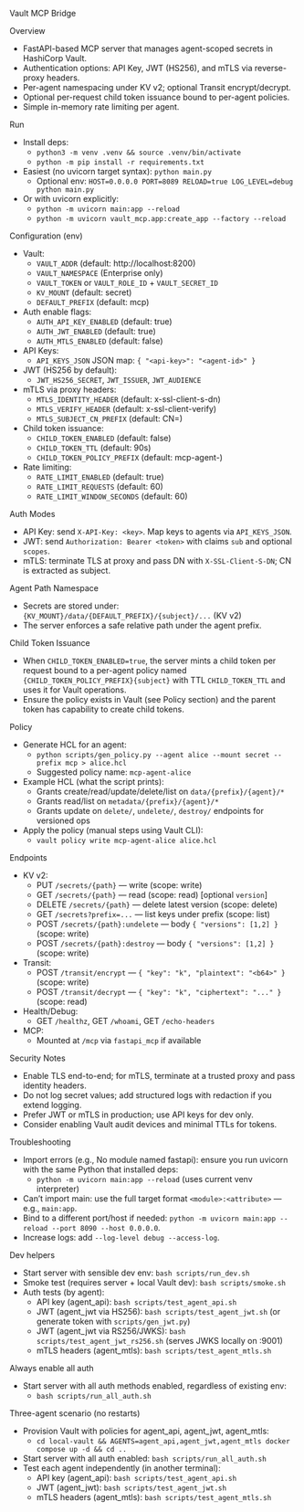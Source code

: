 Vault MCP Bridge

Overview
- FastAPI-based MCP server that manages agent-scoped secrets in HashiCorp Vault.
- Authentication options: API Key, JWT (HS256), and mTLS via reverse-proxy headers.
- Per-agent namespacing under KV v2; optional Transit encrypt/decrypt.
- Optional per-request child token issuance bound to per-agent policies.
- Simple in-memory rate limiting per agent.

Run
- Install deps:
  - `python3 -m venv .venv && source .venv/bin/activate`
  - `python -m pip install -r requirements.txt`
- Easiest (no uvicorn target syntax): `python main.py`
  - Optional env: `HOST=0.0.0.0 PORT=8089 RELOAD=true LOG_LEVEL=debug python main.py`
- Or with uvicorn explicitly:
  - `python -m uvicorn main:app --reload`
  - `python -m uvicorn vault_mcp.app:create_app --factory --reload`

Configuration (env)
- Vault:
  - `VAULT_ADDR` (default: http://localhost:8200)
  - `VAULT_NAMESPACE` (Enterprise only)
  - `VAULT_TOKEN` or `VAULT_ROLE_ID` + `VAULT_SECRET_ID`
  - `KV_MOUNT` (default: secret)
  - `DEFAULT_PREFIX` (default: mcp)
- Auth enable flags:
  - `AUTH_API_KEY_ENABLED` (default: true)
  - `AUTH_JWT_ENABLED` (default: true)
  - `AUTH_MTLS_ENABLED` (default: false)
- API Keys:
  - `API_KEYS_JSON` JSON map: `{ "<api-key>": "<agent-id>" }`
- JWT (HS256 by default):
  - `JWT_HS256_SECRET`, `JWT_ISSUER`, `JWT_AUDIENCE`
- mTLS via proxy headers:
  - `MTLS_IDENTITY_HEADER` (default: x-ssl-client-s-dn)
  - `MTLS_VERIFY_HEADER` (default: x-ssl-client-verify)
  - `MTLS_SUBJECT_CN_PREFIX` (default: CN=)
- Child token issuance:
  - `CHILD_TOKEN_ENABLED` (default: false)
  - `CHILD_TOKEN_TTL` (default: 90s)
  - `CHILD_TOKEN_POLICY_PREFIX` (default: mcp-agent-)
- Rate limiting:
  - `RATE_LIMIT_ENABLED` (default: true)
  - `RATE_LIMIT_REQUESTS` (default: 60)
  - `RATE_LIMIT_WINDOW_SECONDS` (default: 60)

Auth Modes
- API Key: send `X-API-Key: <key>`. Map keys to agents via `API_KEYS_JSON`.
- JWT: send `Authorization: Bearer <token>` with claims `sub` and optional `scopes`.
- mTLS: terminate TLS at proxy and pass DN with `X-SSL-Client-S-DN`; CN is extracted as subject.

Agent Path Namespace
- Secrets are stored under: `{KV_MOUNT}/data/{DEFAULT_PREFIX}/{subject}/...` (KV v2)
- The server enforces a safe relative path under the agent prefix.

Child Token Issuance
- When `CHILD_TOKEN_ENABLED=true`, the server mints a child token per request bound to a per-agent policy named `{CHILD_TOKEN_POLICY_PREFIX}{subject}` with TTL `CHILD_TOKEN_TTL` and uses it for Vault operations.
- Ensure the policy exists in Vault (see Policy section) and the parent token has capability to create child tokens.

Policy
- Generate HCL for an agent:
  - `python scripts/gen_policy.py --agent alice --mount secret --prefix mcp > alice.hcl`
  - Suggested policy name: `mcp-agent-alice`
- Example HCL (what the script prints):
  - Grants create/read/update/delete/list on `data/{prefix}/{agent}/*`
  - Grants read/list on `metadata/{prefix}/{agent}/*`
  - Grants update on `delete/`, `undelete/`, `destroy/` endpoints for versioned ops
- Apply the policy (manual steps using Vault CLI):
  - `vault policy write mcp-agent-alice alice.hcl`

Endpoints
- KV v2:
  - PUT `/secrets/{path}` — write (scope: write)
  - GET `/secrets/{path}` — read (scope: read) [optional `version`]
  - DELETE `/secrets/{path}` — delete latest version (scope: delete)
  - GET `/secrets?prefix=...` — list keys under prefix (scope: list)
  - POST `/secrets/{path}:undelete` — body `{ "versions": [1,2] }` (scope: write)
  - POST `/secrets/{path}:destroy` — body `{ "versions": [1,2] }` (scope: write)
- Transit:
  - POST `/transit/encrypt` — `{ "key": "k", "plaintext": "<b64>" }` (scope: write)
  - POST `/transit/decrypt` — `{ "key": "k", "ciphertext": "..." }` (scope: read)
- Health/Debug:
  - GET `/healthz`, GET `/whoami`, GET `/echo-headers`
- MCP:
  - Mounted at `/mcp` via `fastapi_mcp` if available

Security Notes
- Enable TLS end-to-end; for mTLS, terminate at a trusted proxy and pass identity headers.
- Do not log secret values; add structured logs with redaction if you extend logging.
- Prefer JWT or mTLS in production; use API keys for dev only.
- Consider enabling Vault audit devices and minimal TTLs for tokens.

Troubleshooting
- Import errors (e.g., No module named fastapi): ensure you run uvicorn with the same Python that installed deps:
  - `python -m uvicorn main:app --reload` (uses current venv interpreter)
- Can’t import main: use the full target format `<module>:<attribute>` — e.g., `main:app`.
- Bind to a different port/host if needed: `python -m uvicorn main:app --reload --port 8090 --host 0.0.0.0`.
- Increase logs: add `--log-level debug --access-log`.

Dev helpers
- Start server with sensible dev env: `bash scripts/run_dev.sh`
- Smoke test (requires server + local Vault dev): `bash scripts/smoke.sh`
- Auth tests (by agent):
  - API key (agent_api): `bash scripts/test_agent_api.sh`
  - JWT (agent_jwt via HS256): `bash scripts/test_agent_jwt.sh` (or generate token with `scripts/gen_jwt.py`)
  - JWT (agent_jwt via RS256/JWKS): `bash scripts/test_agent_jwt_rs256.sh` (serves JWKS locally on :9001)
  - mTLS headers (agent_mtls): `bash scripts/test_agent_mtls.sh`

Always enable all auth
- Start server with all auth methods enabled, regardless of existing env:
  - `bash scripts/run_all_auth.sh`

Three-agent scenario (no restarts)
- Provision Vault with policies for agent_api, agent_jwt, agent_mtls:
  - `cd local-vault && AGENTS=agent_api,agent_jwt,agent_mtls docker compose up -d && cd ..`
- Start server with all auth enabled: `bash scripts/run_all_auth.sh`
- Test each agent independently (in another terminal):
  - API key (agent_api): `bash scripts/test_agent_api.sh`
  - JWT (agent_jwt): `bash scripts/test_agent_jwt.sh`
  - mTLS headers (agent_mtls): `bash scripts/test_agent_mtls.sh`
